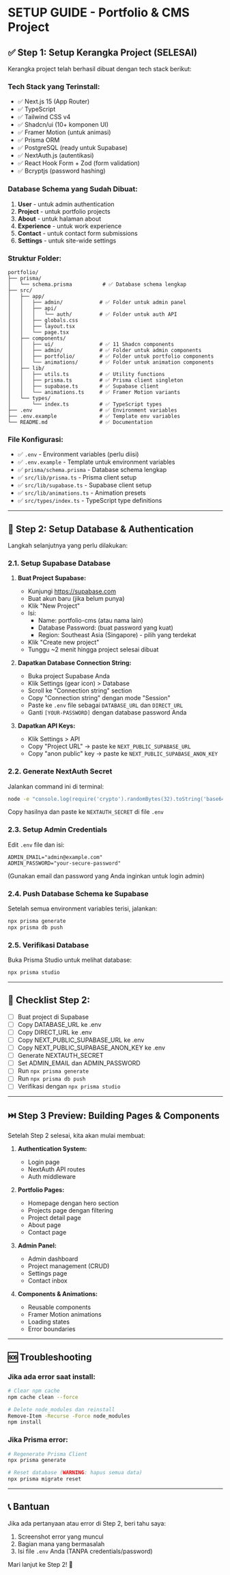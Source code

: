 # SETUP GUIDE - Portfolio & CMS Project

## ✅ Step 1: Setup Kerangka Project (SELESAI)

Kerangka project telah berhasil dibuat dengan tech stack berikut:

### Tech Stack yang Terinstall:
- ✅ Next.js 15 (App Router)
- ✅ TypeScript
- ✅ Tailwind CSS v4
- ✅ Shadcn/ui (10+ komponen UI)
- ✅ Framer Motion (untuk animasi)
- ✅ Prisma ORM
- ✅ PostgreSQL (ready untuk Supabase)
- ✅ NextAuth.js (autentikasi)
- ✅ React Hook Form + Zod (form validation)
- ✅ Bcryptjs (password hashing)

### Database Schema yang Sudah Dibuat:
1. **User** - untuk admin authentication
2. **Project** - untuk portfolio projects
3. **About** - untuk halaman about
4. **Experience** - untuk work experience
5. **Contact** - untuk contact form submissions
6. **Settings** - untuk site-wide settings

### Struktur Folder:
```
portfolio/
├── prisma/
│   └── schema.prisma          # ✅ Database schema lengkap
├── src/
│   ├── app/
│   │   ├── admin/            # ✅ Folder untuk admin panel
│   │   ├── api/
│   │   │   └── auth/         # ✅ Folder untuk auth API
│   │   ├── globals.css
│   │   ├── layout.tsx
│   │   └── page.tsx
│   ├── components/
│   │   ├── ui/               # ✅ 11 Shadcn components
│   │   ├── admin/            # ✅ Folder untuk admin components
│   │   ├── portfolio/        # ✅ Folder untuk portfolio components
│   │   └── animations/       # ✅ Folder untuk animation components
│   ├── lib/
│   │   ├── utils.ts          # ✅ Utility functions
│   │   ├── prisma.ts         # ✅ Prisma client singleton
│   │   ├── supabase.ts       # ✅ Supabase client
│   │   └── animations.ts     # ✅ Framer Motion variants
│   └── types/
│       └── index.ts          # ✅ TypeScript types
├── .env                      # ✅ Environment variables
├── .env.example              # ✅ Template env variables
└── README.md                 # ✅ Documentation
```

### File Konfigurasi:
- ✅ `.env` - Environment variables (perlu diisi)
- ✅ `.env.example` - Template untuk environment variables
- ✅ `prisma/schema.prisma` - Database schema lengkap
- ✅ `src/lib/prisma.ts` - Prisma client setup
- ✅ `src/lib/supabase.ts` - Supabase client setup
- ✅ `src/lib/animations.ts` - Animation presets
- ✅ `src/types/index.ts` - TypeScript type definitions

---

## 🎯 Step 2: Setup Database & Authentication

Langkah selanjutnya yang perlu dilakukan:

### 2.1. Setup Supabase Database

1. **Buat Project Supabase:**
   - Kunjungi https://supabase.com
   - Buat akun baru (jika belum punya)
   - Klik "New Project"
   - Isi:
     - Name: portfolio-cms (atau nama lain)
     - Database Password: (buat password yang kuat)
     - Region: Southeast Asia (Singapore) - pilih yang terdekat
   - Klik "Create new project"
   - Tunggu ~2 menit hingga project selesai dibuat

2. **Dapatkan Database Connection String:**
   - Buka project Supabase Anda
   - Klik Settings (gear icon) > Database
   - Scroll ke "Connection string" section
   - Copy "Connection string" dengan mode "Session"
   - Paste ke `.env` file sebagai `DATABASE_URL` dan `DIRECT_URL`
   - Ganti `[YOUR-PASSWORD]` dengan database password Anda

3. **Dapatkan API Keys:**
   - Klik Settings > API
   - Copy "Project URL" → paste ke `NEXT_PUBLIC_SUPABASE_URL`
   - Copy "anon public" key → paste ke `NEXT_PUBLIC_SUPABASE_ANON_KEY`

### 2.2. Generate NextAuth Secret

Jalankan command ini di terminal:
```bash
node -e "console.log(require('crypto').randomBytes(32).toString('base64'))"
```
Copy hasilnya dan paste ke `NEXTAUTH_SECRET` di file `.env`

### 2.3. Setup Admin Credentials

Edit `.env` file dan isi:
```
ADMIN_EMAIL="admin@example.com"
ADMIN_PASSWORD="your-secure-password"
```
(Gunakan email dan password yang Anda inginkan untuk login admin)

### 2.4. Push Database Schema ke Supabase

Setelah semua environment variables terisi, jalankan:
```bash
npx prisma generate
npx prisma db push
```

### 2.5. Verifikasi Database

Buka Prisma Studio untuk melihat database:
```bash
npx prisma studio
```

---

## 📝 Checklist Step 2:

- [ ] Buat project di Supabase
- [ ] Copy DATABASE_URL ke .env
- [ ] Copy DIRECT_URL ke .env
- [ ] Copy NEXT_PUBLIC_SUPABASE_URL ke .env
- [ ] Copy NEXT_PUBLIC_SUPABASE_ANON_KEY ke .env
- [ ] Generate NEXTAUTH_SECRET
- [ ] Set ADMIN_EMAIL dan ADMIN_PASSWORD
- [ ] Run `npx prisma generate`
- [ ] Run `npx prisma db push`
- [ ] Verifikasi dengan `npx prisma studio`

---

## ⏭️ Step 3 Preview: Building Pages & Components

Setelah Step 2 selesai, kita akan mulai membuat:

1. **Authentication System:**
   - Login page
   - NextAuth API routes
   - Auth middleware

2. **Portfolio Pages:**
   - Homepage dengan hero section
   - Projects page dengan filtering
   - Project detail page
   - About page
   - Contact page

3. **Admin Panel:**
   - Admin dashboard
   - Project management (CRUD)
   - Settings page
   - Contact inbox

4. **Components & Animations:**
   - Reusable components
   - Framer Motion animations
   - Loading states
   - Error boundaries

---

## 🆘 Troubleshooting

### Jika ada error saat install:
```bash
# Clear npm cache
npm cache clean --force

# Delete node_modules dan reinstall
Remove-Item -Recurse -Force node_modules
npm install
```

### Jika Prisma error:
```bash
# Regenerate Prisma Client
npx prisma generate

# Reset database (WARNING: hapus semua data)
npx prisma migrate reset
```

---

## 📞 Bantuan

Jika ada pertanyaan atau error di Step 2, beri tahu saya:
1. Screenshot error yang muncul
2. Bagian mana yang bermasalah
3. Isi file `.env` Anda (TANPA credentials/password)

Mari lanjut ke Step 2! 🚀
